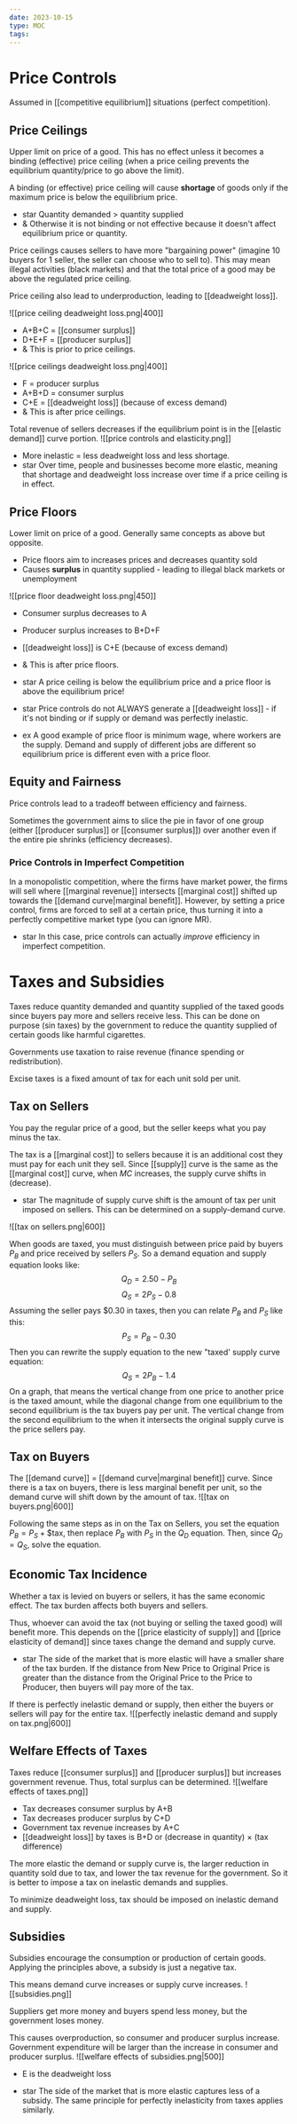 ```yaml
---
date: 2023-10-15
type: MOC
tags:
---
```


# Price Controls

Assumed in [[competitive equilibrium]] situations (perfect competition).

## Price Ceilings
Upper limit on price of a good. This has no effect unless it becomes a binding (effective) price ceiling (when a price ceiling prevents the equilibrium quantity/price to go above the limit).

A binding (or effective) price ceiling will cause **shortage** of goods only if the maximum price is below the equilibrium price.
- star Quantity demanded > quantity supplied
- & Otherwise it is not binding or not effective because it doesn't affect equilibrium price or quantity.

Price ceilings causes sellers to have more "bargaining power" (imagine 10 buyers for 1 seller, the seller can choose who to sell to). This may mean illegal activities (black markets) and that the total price of a good may be above the regulated price ceiling.

Price ceiling also lead to underproduction, leading to [[deadweight loss]].

![[price ceiling deadweight loss.png|400]]
- A+B+C = [[consumer surplus]]
- D+E+F = [[producer surplus]]
- & This is prior to price ceilings.

![[price ceilings deadweight loss.png|400]]
- F = producer surplus
- A+B+D = consumer surplus
- C+E = [[deadweight loss]] (because of excess demand)
- & This is after price ceilings.

Total revenue of sellers decreases if the equilibrium point is in the [[elastic demand]] curve portion.
![[price controls and elasticity.png]]
- More inelastic = less deadweight loss and less shortage.
- star Over time, people and businesses become more elastic, meaning that shortage and deadweight loss increase over time if a price ceiling is in effect.

## Price Floors
Lower limit on price of a good. Generally same concepts as above but opposite.
- Price floors aim to increases prices and decreases quantity sold
- Causes **surplus** in quantity supplied - leading to illegal black markets or unemployment

![[price floor deadweight loss.png|450]]
- Consumer surplus decreases to A
- Producer surplus increases to B+D+F
- [[deadweight loss]] is C+E (because of excess demand)
- & This is after price floors.

- star A price ceiling is below the equilibrium price and a price floor is above the equilibrium price!
- star Price controls do not ALWAYS generate a [[deadweight loss]] - if it's not binding or if supply or demand was perfectly inelastic.

- ex A good example of price floor is minimum wage, where workers are the supply. Demand and supply of different jobs are different so equilibrium price is different even with a price floor.

## Equity and Fairness
Price controls lead to a tradeoff between efficiency and fairness.

Sometimes the government aims to slice the pie in favor of one group (either [[producer surplus]] or [[consumer surplus]]) over another even if the entire pie shrinks (efficiency decreases).

### Price Controls in Imperfect Competition
In a monopolistic competition, where the firms have market power, the firms will sell where [[marginal revenue]] intersects [[marginal cost]] shifted up towards the [[demand curve|marginal benefit]]. However, by setting a price control, firms are forced to sell at a certain price, thus turning it into a perfectly competitive market type (you can ignore MR).

- star In this case, price controls can actually *improve* efficiency in imperfect competition.

# Taxes and Subsidies
Taxes reduce quantity demanded and quantity supplied of the taxed goods since buyers pay more and sellers receive less. This can be done on purpose (sin taxes) by the government to reduce the quantity supplied of certain goods like harmful cigarettes.

Governments use taxation to raise revenue (finance spending or redistribution).

Excise taxes is a fixed amount of tax for each unit sold per unit.

## Tax on Sellers
You pay the regular price of a good, but the seller keeps what you pay minus the tax.

The tax is a [[marginal cost]] to sellers because it is an additional cost they must pay for each unit they sell. Since [[supply]] curve is the same as the [[marginal cost]] curve, when $MC$ increases, the supply curve shifts in (decrease).

- star The magnitude of supply curve shift is the amount of tax per unit imposed on sellers. This can be determined on a supply-demand curve.

![[tax on sellers.png|600]]

When goods are taxed, you must distinguish between price paid by buyers $P_{B}$ and price received by sellers $P_{S}$. So a demand equation and supply equation looks like:
$$
Q_{D} = 2.50 - P_{B}
$$
$$
Q_{S} = 2P_{S} - 0.8
$$
Assuming the seller pays $0.30 in taxes, then you can relate $P_{B}$ and $P_{S}$ like this:
$$
P_{S} = P_{B} - 0.30
$$
Then you can rewrite the supply equation to the new "taxed' supply curve equation:
$$
Q_{S} = 2P_{B} - 1.4
$$
On a graph, that means the vertical change from one price to another price is the taxed amount, while the diagonal change from one equilibrium to the second equilibrium is the tax buyers pay per unit. The vertical change from the second equilibrium to the when it intersects the original supply curve is the price sellers pay.

## Tax on Buyers
The [[demand curve]] = [[demand curve|marginal benefit]] curve. Since there is a tax on buyers, there is less marginal benefit per unit, so the demand curve will shift down by the amount of tax.
![[tax on buyers.png|600]]

Following the same steps as in on the Tax on Sellers, you set the equation $P_{B} = P_{S} + \$\text{tax}$, then replace $P_{B}$ with $P_{S}$ in the $Q_{D}$ equation. Then, since $Q_{D} = Q_{S}$, solve the equation.

## Economic Tax Incidence
Whether a tax is levied on buyers or sellers, it has the same economic effect. The tax burden affects both buyers and sellers. 

Thus, whoever can avoid the tax (not buying or selling the taxed good) will benefit more. This depends on the [[price elasticity of supply]] and [[price elasticity of demand]] since taxes change the demand and supply curve.

- star The side of the market that is more elastic will have a smaller share of the tax burden. If the distance from New Price to Original Price is greater than the distance from the Original Price to the Price to Producer, then buyers will pay more of the tax.

If there is perfectly inelastic demand or supply, then either the buyers or sellers will pay for the entire tax.
![[perfectly inelastic demand and supply on tax.png|600]]

## Welfare Effects of Taxes
Taxes reduce [[consumer surplus]] and [[producer surplus]] but increases government revenue. Thus, total surplus can be determined.
![[welfare effects of taxes.png]]
- Tax decreases consumer surplus by A+B
- Tax decreases producer surplus by C+D
- Government tax revenue increases by A+C
- [[deadweight loss]] by taxes is B+D or (decrease in quantity) $\times$ (tax difference)

The more elastic the demand or supply curve is, the larger reduction in quantity sold due to tax, and lower the tax revenue for the government. So it is better to impose a tax on inelastic demands and supplies.

To minimize deadweight loss, tax should be imposed on inelastic demand and supply.

## Subsidies
Subsidies encourage the consumption or production of certain goods. Applying the principles above, a subsidy is just a negative tax.

This means demand curve increases or supply curve increases.
![[subsidies.png]]

Suppliers get more money and buyers spend less money, but the government loses money.

This causes overproduction, so consumer and producer surplus increase. Government expenditure will be larger than the increase in consumer and producer surplus.
![[welfare effects of subsidies.png|500]]
- E is the deadweight loss

- star The side of the market that is more elastic captures less of a subsidy. The same principle for perfectly inelasticity from taxes applies similarly.